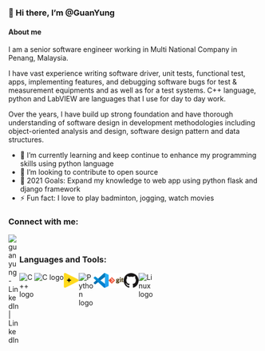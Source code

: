 ### 👋 Hi there, I’m @GuanYung
#### About me
<p>I am a senior software engineer working in Multi National Company in Penang, Malaysia. </p>
<p>I have vast experience writing software driver, unit tests, functional test, apps, implementing features, and debugging software bugs for test & measurement equipments and as well as for a test systems. C++ language, python and LabVIEW are languages that I use for day to day work. </p>
<p>Over the years, I have build up strong foundation and have thorough understanding of software design in development methodologies including object-oriented analysis and design, software design pattern and data structures.</p>

- 🌱 I’m currently learning and keep continue to enhance my programming skills using python language
- 👯 I’m looking to contribute to open source
- 🥅 2021 Goals: Expand my knowledge to web app using python flask and django framework
- ⚡ Fun fact: I love to play badminton, jogging, watch movies
  
### Connect with me:

[<img align="left" alt="guanyung-LinkedIn | LinkedIn" width="22px" src="https://cdn.jsdelivr.net/npm/simple-icons@v3/icons/linkedin.svg" />][linkedin]

<br />

### Languages and Tools:

<img align="left" alt="C++ logo" width="30px" src="https://raw.githubusercontent.com/isocpp/logos/master/cpp_logo.png" />
<img align="left" alt="C logo" src="https://img.shields.io/badge/C-00599C?style=for-the-badge&logo=c&logoColor=white" />
<img align="left" alt="LabVIEW logo" width="30px" src="national-instruments-labview.png"/>
<img align="left" alt="Python logo" width="30px" src="https://profilinator.rishav.dev/skills-assets/python-original.svg" />

<img align="left" alt="Visual Studio Code logo" width="30px" src="https://raw.githubusercontent.com/github/explore/80688e429a7d4ef2fca1e82350fe8e3517d3494d/topics/visual-studio-code/visual-studio-code.png" />
<img align="left" alt="Git logo" width="30px" src="https://raw.githubusercontent.com/github/explore/80688e429a7d4ef2fca1e82350fe8e3517d3494d/topics/git/git.png" />
<img align="left" alt="GitHub logo" width="30px" src="https://raw.githubusercontent.com/github/explore/78df643247d429f6cc873026c0622819ad797942/topics/github/github.png" />
<img align="left" alt="Linux logo" width="30px" src="https://profilinator.rishav.dev/skills-assets/linux-original.svg" />

[linkedin]: https://www.linkedin.com/in/tseng-guanyung-a3a01619/
<!---
GuanYung/GuanYung is a ✨ special ✨ repository because its `README.md` (this file) appears on your GitHub profile.
You can click the Preview link to take a look at your changes.
--->

